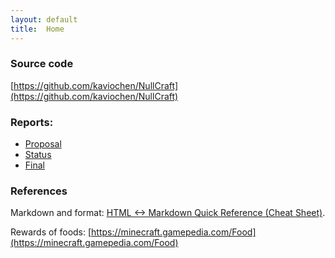 ```yaml
---
layout: default
title:  Home
---
```


### Source code
[https://github.com/kaviochen/NullCraft](https://github.com/kaviochen/NullCraft)

### Reports:

- [Proposal](proposal.html)
- [Status](status.html)
- [Final](final.html)

### References
Markdown and format: [HTML <-> Markdown Quick Reference (Cheat Sheet)][quickref].


[quickref]: https://github.com/mundimark/quickrefs/blob/master/HTML.md
Rewards of foods: [https://minecraft.gamepedia.com/Food](https://minecraft.gamepedia.com/Food)

